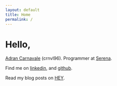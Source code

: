 ```yaml
---
layout: default
title: Home
permalink: /
---
```


# Hello,

[Adran Carnavale](mailto:adran.carnavale@hey.com) (crnvl96). Programmer at [Serena](https://energia.srna.co/).

Find me on [linkedin](https://www.linkedin.com/in/adrancarnavale/), and [github](http://github.com/crnvl96).

Read my blog posts on [HEY](https://world.hey.com/adran).
